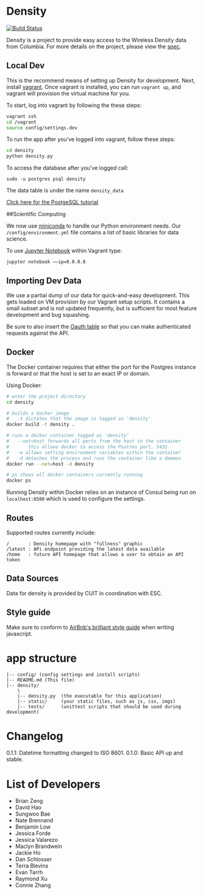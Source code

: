 
# Density

[![Build Status](https://travis-ci.org/adicu/density.svg?branch=master)](https://travis-ci.org/adicu/density)


Density is a project to provide easy access to the Wireless Density data from Columbia.
For more details on the project, please view the [spec](SPEC.md).




## Local Dev

This is the recommend means of setting up Density for development.
Next, install [vagrant](http://www.vagrantup.com/).
Once vagrant is installed, you can run `vagrant up`, and vagrant will provision the virtual machine for you.

To start, log into vagrant by following the these steps:

```bash
vagrant ssh
cd /vagrant
source config/settings.dev
```

To run the app after you've logged into vagrant, follow these steps:

```bash
cd density
python density.py
```

To access the database after you've logged call:

`sudo -u postgres psql density`

The data table is under the name `density_data`

[Click here for the PostgeSQL tutorial](http://www.postgresql.org/docs/8.0/static/tutorial.html)

##Scientific Computing

We now use [miniconda](http://conda.pydata.org/miniconda.html) to handle our Python environment needs.  Our `/config/environment.yml` file contains a list of basic libraries for data science.  

To use [Jupyter Notebook](http://jupyter.org/) within Vagrant type:

`jupyter notebook ––ip=0.0.0.0`


## Importing Dev Data

We use a partial dump of our data for quick-and-easy development.
This gets loaded on VM provision by our Vagrant setup scripts.
It contains a small subset and is not updated frequently, but is sufficient for most feature development and bug squashing.

Be sure to also insert the [Oauth table](config/oauth_dev_dump.sql) so that you can make authenticated requests against the API.






## Docker

The Docker container requires that either the port for the Postgres instance is forward or that the host is set to an exact IP or domain.

Using Docker:

```bash
# enter the project directory
cd density

# builds a Docker image
#   -t dictates that the image is tagged as 'density'
docker build -t density .

# runs a docker container tagged as 'density'
#   --net=host forwards all ports from the host to the container
#       this allows docker to access the Postres port, 5432
#   -e allows setting environment variables within the container
#   -d detaches the process and runs the container like a daemon
docker run --net=host -d density

# ps shows all docker containers currently running
docker ps
```

Running Density within Docker relies on an instance of Consul being run on `localhost:8500` which is used to configure the settings.



## Routes

Supported routes currently include:

```
/       : Density homepage with "fullness" graphic
/latest : APi endpoint providing the latest data available
/home   : future API homepage that allows a user to obtain an API token
```


## Data Sources

Data for density is provided by CUIT in coordination with ESC.


## Style guide

Make sure to conform to [AirBnb's brilliant style guide](https://github.com/airbnb/javascript) when writing javascript.

# app structure

```
|-- config/ (config settings and install scripts)
|-- README.md (This file)
|-- density/
    \
    |-- density.py  (the executable for this application)
    |-- static/     (your static files, such as js, css, imgs)
    |-- tests/      (unittest scripts that should be used during development)
```



# Changelog

0.1.1: Datetime formatting changed to ISO 8601.
0.1.0: Basic API up and stable.




# List of Developers

- Brian Zeng
- David Hao
- Sungwoo Bae
- Nate Brennand
- Benjamin Low
- Jessica Forde
- Jessica Valarezo
- Maclyn Brandwein
- Jackie Ho
- Dan Schlosser
- Terra Blevins
- Evan Tarrh
- Raymond Xu
- Connie Zhang
